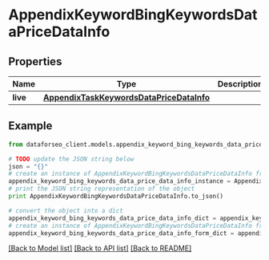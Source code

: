 # AppendixKeywordBingKeywordsDataPriceDataInfo


## Properties

Name | Type | Description | Notes
------------ | ------------- | ------------- | -------------
**live** | [**AppendixTaskKeywordsDataPriceDataInfo**](AppendixTaskKeywordsDataPriceDataInfo.md) |  | [optional] 

## Example

```python
from dataforseo_client.models.appendix_keyword_bing_keywords_data_price_data_info import AppendixKeywordBingKeywordsDataPriceDataInfo

# TODO update the JSON string below
json = "{}"
# create an instance of AppendixKeywordBingKeywordsDataPriceDataInfo from a JSON string
appendix_keyword_bing_keywords_data_price_data_info_instance = AppendixKeywordBingKeywordsDataPriceDataInfo.from_json(json)
# print the JSON string representation of the object
print AppendixKeywordBingKeywordsDataPriceDataInfo.to_json()

# convert the object into a dict
appendix_keyword_bing_keywords_data_price_data_info_dict = appendix_keyword_bing_keywords_data_price_data_info_instance.to_dict()
# create an instance of AppendixKeywordBingKeywordsDataPriceDataInfo from a dict
appendix_keyword_bing_keywords_data_price_data_info_form_dict = appendix_keyword_bing_keywords_data_price_data_info.from_dict(appendix_keyword_bing_keywords_data_price_data_info_dict)
```
[[Back to Model list]](../README.md#documentation-for-models) [[Back to API list]](../README.md#documentation-for-api-endpoints) [[Back to README]](../README.md)


